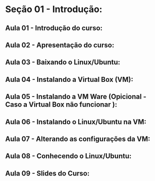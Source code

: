 # Seção 01 - Introdução:

## Aula 01 - Introdução do curso:

## Aula 02 - Apresentação do curso:

## Aula 03 - Baixando o Linux/Ubuntu:

## Aula 04 - Instalando a Virtual Box (VM):

## Aula 05 - Instalando a VM Ware (Opicional - Caso a Virtual Box não funcionar ):

## Aula 06 - Instalando o Linux/Ubuntu na VM:

## Aula 07 - Alterando as configurações da VM:

## Aula 08 - Conhecendo o Linux/Ubuntu:

## Aula 09 - Slides do Curso:
